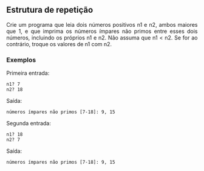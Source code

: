 ## Estrutura de repetição

<p style="text-align: justify">
Crie um programa que leia dois números positivos n1 e n2, ambos maiores que 1, e que imprima os números ímpares não primos entre esses dois números, incluindo os próprios n1 e n2. Não assuma que n1 < n2. Se for ao contrário, troque os valores de n1 com n2.

</p>

### Exemplos

Primeira entrada:

```
n1? 7
n2? 18
```

Saída:

```
números ímpares não primos [7-18]: 9, 15
```

Segunda entrada:

```
n1? 18
n2? 7
```

Saída:

```
números ímpares não primos [7-18]: 9, 15
```
